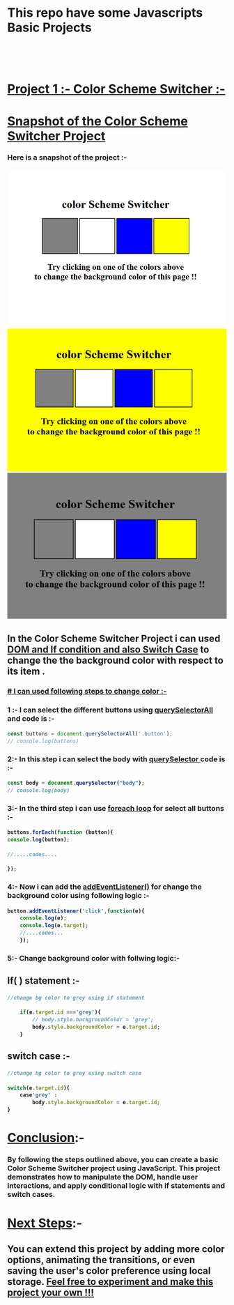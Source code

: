 # <b> This repo have some Javascripts Basic Projects</b> </br> </br>  </br>
# <u>Project 1 :- Color Scheme Switcher :-</u>
# <u>Snapshot of the Color Scheme Switcher Project</u>
### Here is a snapshot of the project :-
![Color Scheme Switcher](./Project_01_color_switcher/assets/img/Color_switcher.png)
<br>
![Color Scheme Switcher - Grey Background](./Project_01_color_switcher/assets/img/Color_Switcher_yellow.png)
<br>
![Color Scheme Switcher - Blue Background](./Project_01_color_switcher/assets/img/Color_Switcher_grey.png)

## In the Color Scheme Switcher Project i can used <b><u> DOM and If condition and also Switch Case</u> </b> to change the the background color with respect to its item .
### <u># I can used following steps to change color :- </u>

### 1  :- I can select the different buttons using <strong><u>querySelectorAll</u></strong> and code is :-
```javascript
const buttons = document.querySelectorAll('.button');
// console.log(buttons)
```
### 2:- In this step i can select the body with <strong><u> querySelector </u><stronng> code is :-
```javascript
const body = document.querySelector("body");
// console.log(body)
```
### 3:- In the third step i can use <strong><u>foreach loop</u></strong> for select all buttons :-
```javascript
buttons.forEach(function (button){
console.log(button);

//.....codes....

});
```
### 4:- Now i can add the <strong><u>addEventListener()</u></strong> for change the background color using following logic :-
```javascript
button.addEventListener('click',function(e){
    console.log(e);
    console.log(e.target);
    //....codes...
    });
```
### 5:- Change background color with follwing logic:-
## If( ) statement :-
```javascript
//change bg color to grey using if statement

    if(e.target.id ==='grey'){
        // body.style.backgroundColor = 'grey';
        body.style.backgroundColor = e.target.id;
    }
```
## switch case :-
```javascript
//change bg color to grey using switch case 

switch(e.target.id){
    case'grey' :
        body.style.backgroundColor = e.target.id;  
}

```

# <u>Conclusion</u>:-
### By following the steps outlined above, you can create a basic Color Scheme Switcher project using JavaScript. This project demonstrates how to manipulate the DOM, handle user interactions, and apply conditional logic with if statements and switch cases. 

# <u>Next Steps</u>:-
## You can extend this project by adding more color options, animating the transitions, or even saving the user's color preference using local storage. <u>Feel free to experiment and make this project your own !!!

